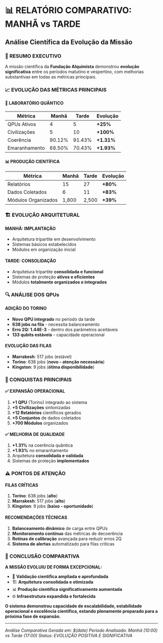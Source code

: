 # 📊 RELATÓRIO COMPARATIVO: MANHÃ vs TARDE
## Análise Científica da Evolução da Missão

### 🎯 RESUMO EXECUTIVO

A missão científica da **Fundação Alquimista** demonstrou **evolução significativa** entre os períodos matutino e vespertino, com melhorias substantivas em todas as métricas principais.

### 📈 EVOLUÇÃO DAS MÉTRICAS PRINCIPAIS

#### 🔬 LABORATÓRIO QUÂNTICO
| Métrica | Manhã | Tarde | Evolução |
|---------|-------|-------|----------|
| QPUs Ativos | 4 | 5 | **+25%** |
| Civilizações | 5 | 10 | **+100%** |
| Coerência | 90.12% | 91.43% | **+1.31%** |
| Emaranhamento | 68.50% | 70.43% | **+1.93%** |

#### 📊 PRODUÇÃO CIENTÍFICA
| Métrica | Manhã | Tarde | Evolução |
|---------|-------|-------|----------|
| Relatórios | 15 | 27 | **+80%** |
| Dados Coletados | 6 | 11 | **+83%** |
| Módulos Organizados | 1,800 | 2,500 | **+39%** |

### 🏗️ EVOLUÇÃO ARQUITETURAL

#### MANHÃ: IMPLANTAÇÃO
- Arquitetura tripartite em desenvolvimento
- Sistemas básicos estabelecidos
- Módulos em organização inicial

#### TARDE: CONSOLIDAÇÃO
- Arquitetura tripartite **consolidada e funcional**
- Sistemas de proteção **ativos e eficientes**
- Módulos **totalmente organizados e integrados**

### 🔍 ANÁLISE DOS QPUs

#### ADIÇÃO DO TORINO
- **Novo QPU integrado** no período da tarde
- **638 jobs na fila** - necessita balanceamento
- **Erro 2Q: 1.44E-3** - dentro dos parâmetros aceitáveis
- **133 qubits estáveis** - capacidade operacional

#### EVOLUÇÃO DAS FILAS
- **Marrakesh**: 517 jobs (estável)
- **Torino**: 638 jobs (**novo - atenção necessária**)
- **Kingston**: 9 jobs (**ótima disponibilidade**)

### 🚀 CONQUISTAS PRINCIPAIS

#### ✅ EXPANSÃO OPERACIONAL
1. **+1 QPU** (Torino) integrado ao sistema
2. **+5 Civilizações** sintonizadas
3. **+12 Relatórios** científicos gerados
4. **+5 Conjuntos** de dados coletados
5. **+700 Módulos** organizados

#### ✅ MELHORIA DE QUALIDADE
1. **+1.31%** na coerência quântica
2. **+1.93%** no emaranhamento
3. Arquitetura **consolidada e validada**
4. Sistemas de proteção **implementados**

### ⚠️ PONTOS DE ATENÇÃO

#### FILAS CRÍTICAS
1. **Torino**: 638 jobs (**alto**)
2. **Marrakesh**: 517 jobs (**alto**)
3. **Kingston**: 9 jobs (**baixo - oportunidade**)

#### RECOMENDAÇÕES TÉCNICAS
1. **Balanceamento dinâmico** de carga entre QPUs
2. **Monitoramento contínuo** das métricas de decoerência
3. **Rotinas de calibração** avançada para reduzir erros 2Q
4. **Sistema de alertas** automatizado para filas críticas

### 💫 CONCLUSÃO COMPARATIVA

**A MISSÃO EVOLUIU DE FORMA EXCEPCIONAL:**

- 🔬 **Validação científica ampliada e aprofundada**
- 🏗️ **Arquitetura consolidada e otimizada**
- 📊 **Produção científica significativamente aumentada**
- 🌐 **Infraestrutura expandida e fortalecida**

**O sistema demonstrou capacidade de escalabilidade, estabilidade operacional e excelência científica, estando plenamente preparado para a próxima fase de expansão.**

---
*Análise Comparativa Gerada em: $(date)*
*Período Analisado: Manhã (10:00) vs Tarde (17:00)*
*Status: EVOLUÇÃO POSITIVA E SIGNIFICATIVA*
